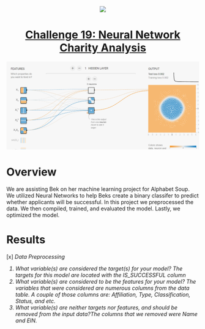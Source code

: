 <p align="center">
 <img width="600" src="https://media.giphy.com/media/OYYEmdLiVMBKPifwrc/giphy.gif">
</p>

<h1 align="center"><u>Challenge 19: Neural Network Charity Analysis</u></h1>


<p align="center">
  <img width="600" src="https://github.com/LindsayTeeters/Challenge-19_Neural_Network_Charity_Analysis/blob/main/Resources/tensorflow.png">
</p>

# Overview
We are assisting Bek on her machine learning project for Alphabet Soup. We utilized Neural Networks to help Beks create a binary classifer to predict whether applicants will be successful. In this project we preprocessed the data. We then compiled, trained, and evaluated the model. Lastly, we optimized the model.

# Results
[x] <i>Data Preprocessing<i>
1) What variable(s) are considered the target(s) for your model? The targets for this model are located with the IS_SUCCESSFUL column
2) What variable(s) are considered to be the features for your model? The variables that were considered are numerous columns from the data table. A couple of those columns are: Affiliation, Type, Classification, Status, and etc. 
3) What variable(s) are neither targets nor features, and should be removed from the input data?The columns that we removed were Name and EIN. 


